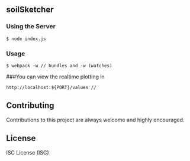 ## soilSketcher

### Using the Server

```
$ node index.js 
```
### Usage

```
$ webpack -w // bundles and -w (watches)
```

###You can view the realtime plotting in
```
http://localhost:${PORT}/values //
```

## Contributing

Contributions to this project are always welcome and highly encouraged.

## License

ISC License (ISC)